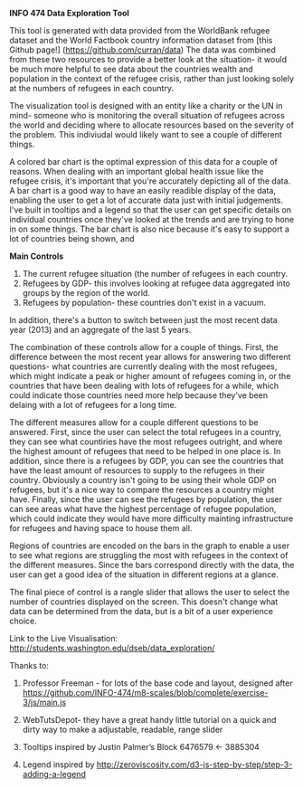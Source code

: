 **INFO 474 Data Exploration Tool**

This tool is generated with data provided from the WorldBank refugee dataset and the World Factbook country information dataset from [this Github page!] (https://github.com/curran/data)  The data was combined from these two resources to provide a better look at the situation- it would be much more helpful to see data about the countries wealth and population in the context of the refugee crisis, rather than just looking solely at the numbers of refugees in each country. 

The visualization tool is designed with an entity like a charity or the UN in mind- someone who is monitoring the overall situation of refugees across the world and deciding where to allocate resources based on the severity of the problem.  This indiviudal would likely want to see a couple of different things.

A colored bar chart is the optimal expression of this data for a couple of reasons.  When dealing with an important global health issue like the refugee crisis, it's important that you're accurately depicting all of the data.  A bar chart is a good way to have an easily readible display of the data, enabling the user to get a lot of accurate data just with initial judgements.  I've built in tooltips and a legend so that the user can get specific details on individual countries once they've looked at the trends and are trying to hone in on some things.  The bar chart is also nice because it's easy to support a lot of countries being shown, and 

**Main Controls**

1. The current refugee situation (the number of refugees in each country.  
2. Refugees by GDP- this involves looking at refugee data aggregated into groups by the region of the world.  
3. Refugees by population- these countries don't exist in a vacuum.

In addition, there's a button to switch between just the most recent data year (2013) and an aggregate of the last 5 years.

The combination of these controls allow for a couple of things.  First, the difference between the most recent year allows for answering two different questions- what countries are currently dealing with the most refugees, which might indicate a peak or higher amount of refugees coming in, or the countries that have been dealing with lots of refugees for a while, which could indicate those countries need more help because they've been delaing with a lot of refugees for a long time.

The different measures allow for a couple different questions to be answered.  First, since the user can select the total refugees in a country, they can  see what countiries have the most refugees outright, and where the highest amount of refugees that need to be helped in one place is.  In addition, since there is a refugees by GDP, you can see the countries that have the least amount of resources to supply to the refugees in their country.  Obviously a country isn't going to be using their whole GDP on refugees, but it's a nice way to compare the resources a country might have.  Finally, since the user can see the refugees by population, the user can see areas what have the highest percentage of refugee population, which could indicate they would have more difficulty mainting infrastructure for refugees and having space to house them all.

Regions of countries are encoded on the bars in the graph to enable a user to see what regions are struggling the most with refugees in the context of the different measures.  Since the bars correspond directly with the data, the user can get a good idea of the situation in different regions at a glance.

The final piece of control is a rangle slider that allows the user to select the number of countries displayed on the screen.  This doesn't change what data can be determined from the data, but is a bit of a user experience choice.

Link to the Live Visualisation: http://students.washington.edu/dseb/data_exploration/

Thanks to: 
1. Professor Freeman - for lots of the base code and layout, designed after https://github.com/INFO-474/m8-scales/blob/complete/exercise-3/js/main.js

2. WebTutsDepot- they have a great handy little tutorial on a quick and dirty way to make a adjustable, readable, range slider

3. Tooltips inspired by Justin Palmer’s Block 6476579 ← 3885304

4. Legend inspired by http://zeroviscosity.com/d3-js-step-by-step/step-3-adding-a-legend